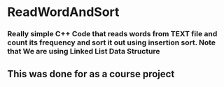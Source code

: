 # ReadWordAndSort 

### Really simple C++ Code that reads words from TEXT file and count its frequency and sort it out using insertion sort. Note that We are using Linked List Data Structure

## This was done for as a course project 
